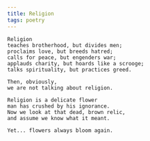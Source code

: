 ```yaml
---
title: Religion
tags: poetry
---
```


    Religion
    teaches brotherhood, but divides men;
    proclaims love, but breeds hatred;
    calls for peace, but engenders war;
    applauds charity, but hoards like a scrooge;
    talks spirituality, but practices greed.

    Then, obviously,
    we are not talking about religion.

    Religion is a delicate flower
    man has crushed by his ignorance.
    Now we look at that dead, brown relic,
    and assume we know what it meant.

    Yet... flowers always bloom again.


